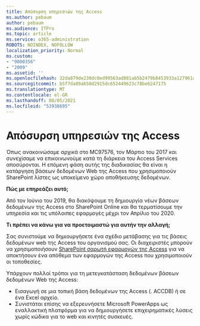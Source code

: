 ```yaml
---
title: Απόσυρση υπηρεσιών της Access
ms.author: pebaum
author: pebaum
ms.audience: ITPro
ms.topic: article
ms.service: o365-administration
ROBOTS: NOINDEX, NOFOLLOW
localization_priority: Normal
ms.custom:
- "9000356"
- "2009"
ms.assetid: ''
ms.openlocfilehash: 32da879de230dc0ed99563ad881ab5b2479b8453933a127961a26d619e108ab9
ms.sourcegitcommit: b5f7da89a650d2915dc652449623c78be6247175
ms.translationtype: MT
ms.contentlocale: el-GR
ms.lasthandoff: 08/05/2021
ms.locfileid: "53938695"
---
```

# <a name="access-services-retirement"></a>Απόσυρση υπηρεσιών της Access

Όπως ανακοινώσαμε αρχικά στο MC97576, τον Μάρτιο του 2017 και συνεχίσαμε να επικοινωνούμε κατά τη διάρκεια του Access Services αποσύρονται. Η επόμενη φάση αυτής της διαδικασίας θα είναι η κατάργηση βάσεων δεδομένων Web της Access που χρησιμοποιούν SharePoint λίστες ως υποκείμενο χώρο αποθήκευσης δεδομένων.

**Πώς με επηρεάζει αυτό;**

Από τον Ιούνιο του 2019, θα διακόψουμε τη δημιουργία νέων βάσεων δεδομένων της Access στο SharePoint Online και θα τερματίσουμε την υπηρεσία και τις υπόλοιπες εφαρμογές μέχρι τον Απρίλιο του 2020.

**Τι πρέπει να κάνω για να προετοιμαστώ για αυτήν την αλλαγή;**

Σας συνιστούμε να δημιουργήσετε ένα σχέδιο μετάβασης για τις βάσεις δεδομένων web της Access του οργανισμού σας. Οι διαχειριστές μπορούν να χρησιμοποιήσουν [SharePoint σαρωτή εφαρμογών της Access](https://github.com/SharePoint/PnP-Tools/tree/master/Solutions/SharePoint.AccessApp.Scanner) για να αποκτήσουν ένα απόθεμα των εφαρμογών της Access που χρησιμοποιούν οι τοποθεσίες.

Υπάρχουν πολλοί τρόποι για τη μετεγκατάσταση δεδομένων βάσεων δεδομένων Web της Access:

- Εισαγωγή σε μια τοπική βάση δεδομένων της Access (. ACCDB) ή σε ένα Excel αρχείο.
- Συνιστάται επίσης να εξερευνήσετε Microsoft PowerApps ως εναλλακτική πλατφόρμα για να δημιουργήσετε επιχειρηματικές λύσεις χωρίς κώδικα για το web και κινητές συσκευές.